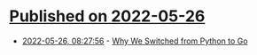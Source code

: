 # [Published on 2022-05-26](index.md)

* [2022-05-26, 08:27:56](https://news.ycombinator.com/item?id=31516013) - [Why We Switched from Python to Go](https://softwareengineeringdaily.com/2021/03/03/why-we-switched-from-python-to-go/)
